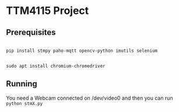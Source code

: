 # TTM4115 Project

## Prerequisites
<code>
pip install stmpy paho-mqtt opencv-python imutils selenium
  
sudo apt install chromium-chromedriver
</code>

## Running
You need a Webcam connected on /dev/video0 and then you can run
<code>
  python stmX.py
</code>
